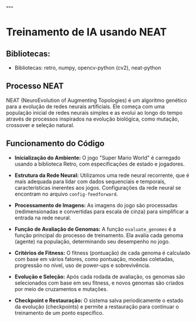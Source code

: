 """
# Treinamento de IA usando NEAT

## Bibliotecas:
- Bibliotecas: retro, numpy, opencv-python (cv2), neat-python

## Processo NEAT

NEAT (NeuroEvolution of Augmenting Topologies) é um algoritmo genético para a evolução de redes neurais artificiais. Ele começa com uma população inicial de redes neurais simples e as evolui ao longo do tempo através de processos inspirados na evolução biológica, como mutação, crossover e seleção natural.

## Funcionamento do Código

- **Inicialização do Ambiente:** O jogo "Super Mario World" é carregado usando a biblioteca Retro, com especificações de estado e jogadores.

- **Estrutura da Rede Neural:** Utilizamos uma rede neural recorrente, que é mais adequada para lidar com dados sequenciais e temporais, características inerentes aos jogos. Configurações da rede neural se encontram no arquivo `config-feedforward`.

- **Processamento de Imagens:** As imagens do jogo são processadas (redimensionadas e convertidas para escala de cinza) para simplificar a entrada na rede neural.

- **Função de Avaliação de Genomas:** A função `evaluate_genomes` é a função principal do processo de treinamento. Ela avalia cada genoma (agente) na população, determinando seu desempenho no jogo.

- **Critérios de Fitness:** O fitness (pontuação) de cada genoma é calculado com base em vários fatores, como pontuação, moedas coletadas, progressão no nível, uso de power-ups e sobrevivência.

- **Evolução e Seleção:** Após cada rodada de avaliação, os genomas são selecionados com base em seu fitness, e novos genomas são criados por meio de cruzamentos e mutações.

- **Checkpoint e Restauração:** O sistema salva periodicamente o estado da evolução (checkpoints) e permite a restauração para continuar o treinamento de um ponto específico.


